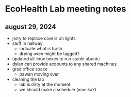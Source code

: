 # EcoHealth Lab meeting notes
## august 29, 2024

- jerry to replace covers on lights
- stuff in hallway
  - indicate what is trash
  - drying oven might be tagged?
- updated all linux boxes to run stable ubuntu
- dylan can provide accounts to any shared machines
- grad office space
    - pawan moving over
- cleaning the lab
    - lab is dirty at the moment
    - we should make a schedule (monika?)
